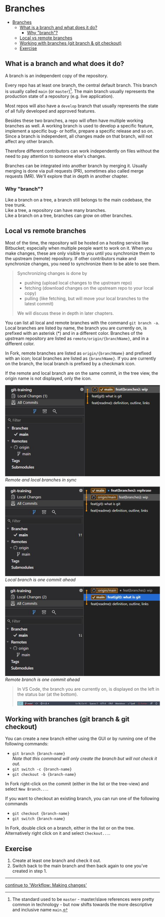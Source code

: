 # Branches

- [Branches](#branches)
  - [What is a branch and what does it do?](#what-is-a-branch-and-what-does-it-do)
    - [Why "branch"?](#why-branch)
  - [Local vs remote branches](#local-vs-remote-branches)
  - [Working with branches (git branch & git checkout)](#working-with-branches-git-branch--git-checkout)
  - [Exercise](#exercise)

## What is a branch and what does it do?

A branch is an independent copy of the repository.

Every repo has at least one branch, the central default branch. This branch is usually called `main` (or `master`)[^1]. The main branch usually represents the production state of a repository (e.g. live application).

Most repos will also have a `develop` branch that usually represents the state of all fully developed and approved features.

Besides these two branches, a repo will often have multiple working branches as well. A working branch is used to develop a specific feature, implement a specific bug- or hotfix, prepare a specific release and so on. Since a branch is independent, all changes made on that branch, will not affect any other branch.

Therefore different contributors can work independently on files without the need to pay attention to someone else's changes.

Branches can be integrated into another branch by merging it. Usually merging is done via pull requests (PR), sometimes also called merge requests (MR). We'll explore that in depth in another chapter.

### Why "branch"?
Like a branch on a tree, a branch still belongs to the main codebase, the tree trunk.  
Like a tree, a repository can have many branches.  
Like a branch on a tree, branches can grow on other branches.

## Local vs remote branches

Most of the time, the repository will be hosted on a hosting service like Bitbucket; especially when multiple people want to work on it. When you make changes, these are only visible to you until you synchronize them to the upstream (remote) repository. If other contributors make and synchronize changes, you need to synchronize them to be able to see them.

> Synchronizing changes is done by
>
>- pushing (upload local changes to the upstream repo)
>- fetching (download changes on the upstream repo to your local copy)
>- pulling (like fetching, but will move your local branches to the latest commit)
>
>We will discuss these in depth in later chapters.

You can list all local and remote branches with the command `git branch -a`. Local branches are listed by name, the branch you are currently on, is prefixed with an asterisk (*) and in a different color. Branches of the upstream repository are listed as `remote/origin/{branchName}`, and in a different color.

In Fork, remote branches are listed as `origin/{branchName}` and prefixed with an icon; local branches are listed as `{branchName}`. If you are currently on the branch, the local branch is prefixed by a checkmark icon.

If the remote and local branch are on the same commit, in the tree view, the origin name is not displayed, only the icon.

![local branch in sync with remote branch](../assets/docs/branches_local-remote-sync.JPG)  
*Remote and local branches in sync*

![local branch is one commit ahead](../assets/docs/branches_local-remote-local-ahead.JPG)  
*Local branch is one commit ahead*

![remote branch is one commit ahead](../assets/docs/branches_local-remote-remote-ahead.JPG)  
*Remote branch is one commit ahead*

>In VS Code, the branch you are currently on, is displayed on the left in the status bar (at the bottom).
>
>![VS Code status bar](../assets/docs/branches_vs-code.JPG)

## Working with branches (git branch & git checkout)

You can create a new branch either using the GUI or by running one of the following commands:

- `git branch {branch-name}`  
*Note that this command will only create the branch but will not check it out.*
- `git switch -c {branch-name}`
- `git checkout -b {branch-name}`

In Fork right-click on the commit (either in the list or the tree-view) and select `New Branch...`.

If you want to checkout an existing branch, you can run one of the following commands

- `git checkout {branch-name}`
- `git switch {branch-name}`

In Fork, double click on a branch, either in the list or on the tree. Alternatively right click on it and select `Checkout...`.

## Exercise

1. Create at least one branch and check it out.
2. Switch back to the main branch and then back again to one you've created in step 1.

---

[^1]: The standard used to be `master` - master/slave references were pretty common in technology - but now shifts towards the more descriptive and inclusive name `main`.

[continue to 'Workflow: Making changes'](workflow-making-changes.md)

